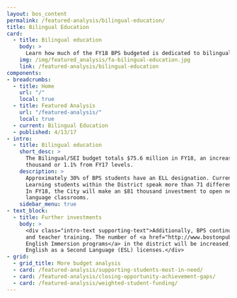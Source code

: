 ```yaml
---
layout: bos_content
permalink: /featured-analysis/bilingual-education/
title: Bilingual Education
card:
  - title: Bilingual education
    body: >
      Learn how much of the FY18 BPS budgeted is dedicated to bilingual education.
    img: /img/featured_analysis/fa-bilingual-education.jpg
    link: /featured-analysis/bilingual-education
components:
- breadcrumbs:
  - title: Home
    url: "/"
    local: true
  - title: Featured Analysis
    url: "/featured-analysis/"
    local: true
  - current: Bilingual Education
  - published: 4/13/17
- intro:
  - title: Bilingual education
    short_desc: >
      The Bilingual/SEI budget totals $75.6 million in FY18, an increase of $800 
      thousand or 1.1% from FY17 levels.
    description: >
      Approximately 30% of BPS students have an ELL designation. Currently, English 
      Learning students within the District speak more than 71 different languages. 
      In FY18, the City will make an $81 thousand investment to open new dual 
      language classrooms. 
    sidebar_menu: true    
- text_block:
  - title: Further investments
    body: > 
      <div class="intro-text supporting-text">Additionally, BPS continues to make investments to expand ELL academic programs 
      and teacher training. The number of <a href="http://www.bostonpublicschools.org/Page/5888">Sheltered 
      English Immersion programs</a> in the district will be increased, as will the number of teachers with 
      English as a Second Language (ESL) licenses.</div>
- grid:
  - grid_title: More budget analysis
  - card: /featured-analysis/supporting-students-most-in-need/
  - card: /featured-analysis/closing-opportunity-achievement-gaps/
  - card: /featured-analysis/weighted-student-funding/
---
```

